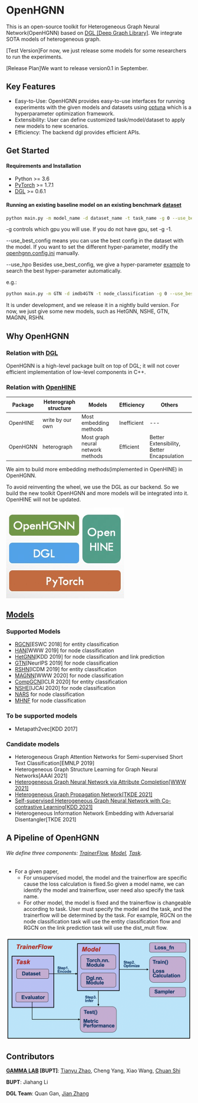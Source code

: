 # OpenHGNN
This is an open-source toolkit for Heterogeneous Graph Neural Network(OpenHGNN) based on [DGL [Deep Graph Library]](https://github.com/dmlc/dgl). We integrate SOTA models of heterogeneous graph.

[Test Version]For now, we just release some models for some researchers to run the experiments.

[Release Plan]We want to release version0.1 in September.

## Key Features

- Easy-to-Use: OpenHGNN provides easy-to-use interfaces for running experiments with the given models and datasets using [optuna](https://optuna.org/) which is a hyperparameter optimization framework.
- Extensibility: User can define customized task/model/dataset to apply new models to new scenarios.
- Efficiency: The backend dgl provides efficient APIs.

## Get Started

#### Requirements and Installation

- Python  >= 3.6
- [PyTorch](https://pytorch.org/get-started/locally/)  >= 1.7.1
- [DGL](https://github.com/dmlc/dgl) >= 0.6.1

#### Running an existing baseline model on an existing benchmark [dataset](./openhgnn/dataset/#Dataset)

```bash
python main.py -m model_name -d dataset_name -t task_name -g 0 --use_best_config
```

-g controls which gpu you will use. If you do not have gpu, set -g -1.

--use_best_config means you can use the best config in the dataset with the model. If you want to set the different hyper-parameter, modify the [openhgnn.config.ini](./openhgnn/config.ini) manually. 

--use_hpo Besides use_best_config, we give a hyper-parameter [example](./openhgnn/auto) to search the best hyper-parameter automatically.

e.g.: 

```bash
python main.py -m GTN -d imdb4GTN -t node_classification -g 0 --use_best_config
```

It is under development, and we release it in a nightly build version. For now, we just give some new models, such as HetGNN, NSHE, GTN, MAGNN, RSHN.

## Why OpenHGNN

### Relation with [DGL](https://github.com/dmlc/dgl)

OpenHGNN is a high-level package built on top of DGL; it will not cover efficient implementation of low-level components in C++.

### Relation with [OpenHINE](https://github.com/BUPT-GAMMA/OpenHINE)

| Package  | Heterograph structure | Models                            | Efficiency  | Others                                     |
| -------- | --------------------- | --------------------------------- | ----------- | ------------------------------------------ |
| OpenHINE | write by our own      | Most embedding methods            | Inefficient | ---                                        |
| OpenHGNN | heterograph           | Most graph neural network methods | Efficient   | Better Extensibility, Better Encapsulation |

We aim to build more embedding methods(implemented in OpenHINE) in OpenHGNN.

To avoid reinventing the wheel, we use the DGL as our backend. So we build the new toolkit OpenHGNN and more models will be integrated into it. OpenHINE will not be updated.

![image](./docs/source/_static/image-001.jpg)



## [Models](./openhgnn/models/#Model)

### Supported Models

- [RGCN](./openhgnn/output/RGCN)[ESWC 2018] for entity classification
- [HAN](./openhgnn/output/HAN)[WWW 2019] for node classification
- [HetGNN](./openhgnn/output/HetGNN)[KDD 2019] for node classification and link prediction
- [GTN](./openhgnn/output/GTN)[NeurIPS 2019] for node classification
- [RSHN](./openhgnn/output/RSHN)[ICDM 2019] for entity classification
- [MAGNN](./openhgnn/output/MAGNN)[WWW 2020] for node classification
- [CompGCN](./openhgnn/output/CompGCN)[ICLR 2020] for entity classification
- [NSHE](./openhgnn/output/NSHE)[IJCAI 2020] for node classification
- [NARS](./openhgnn/output/NARS) for node classification
- [MHNF](./openhgnn/output/MHNF) for node classification

### To be supported models

- Metapath2vec[KDD 2017]

### Candidate models

- Heterogeneous Graph Attention Networks for Semi-supervised Short Text Classification[EMNLP 2019]
- Heterogeneous Graph Structure Learning for Graph Neural Networks[AAAI 2021]
- [Heterogeneous Graph Neural Network via Attribute Completion[WWW 2021]](https://dl.acm.org/doi/10.1145/3442381.3449914)
- [Heterogeneous Graph Propagation Network[TKDE 2021]](https://ieeexplore.ieee.org/abstract/document/9428609)
- [Self-supervised Heterogeneous Graph Neural Network with Co-contrastive Learning[KDD 2021]](https://arxiv.org/abs/2105.09111)
- Heterogeneous Information Network Embedding with Adversarial Disentangler[TKDE 2021]

## A Pipeline of OpenHGNN

###### We define three components: [TrainerFlow](./openhgnn/trainerflow/#Trainerflow), [Model](./openhgnn/models/#Model), [Task](./openhgnn/tasks/#Task).

- For a given paper,
  - For unsupervised model, the model and the trainerflow are specific cause the loss calculation is fixed.So given a model name, we can identify the model and trainerflow, user need also specify the task name.
  - For other model, the model is fixed and the trainerflow is changeable according to task.
    User must specify the model and the task, and the trainerflow will be determined by the task.
    For example, RGCN on the node classification task will use the entity classification flow and RGCN on the link prediction task will use the dist_mult flow.

![image-20210622151239030](./docs/source/_static/image-002.png)

## Contributors

**[GAMMA LAB](https://github.com/BUPT-GAMMA) [BUPT]**: [Tianyu Zhao](https://github.com/Theheavens), Cheng Yang, Xiao Wang, [Chuan Shi](http://shichuan.org/)

**BUPT**: Jiahang Li

**DGL Team**: Quan Gan, [Jian Zhang](https://github.com/zhjwy9343)

